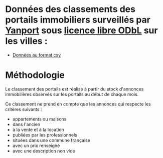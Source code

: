 # Données des classements des portails immobiliers surveillés par [Yanport](https://www.yanport.com) sous [licence libre ODbL](http://vvlibri.org/fr/licence/odbl/10/fr) sur les villes :

* [Données au format csv](classement-portails.csv)


# Méthodologie

Le classement des portails est réalisé à partir du stock d'annonces immobilières observés sur les portails au début de chaque mois.

Ce classement ne prend en compte que les annonces qui respecte les critères suivants :
 * appartements ou maisons
 * dans l'ancien
 * à la vente et à la location
 * publiées par les professionnels
 * situées dans une commune française
 * avec un prix renseigné
 * avec une description non vide



